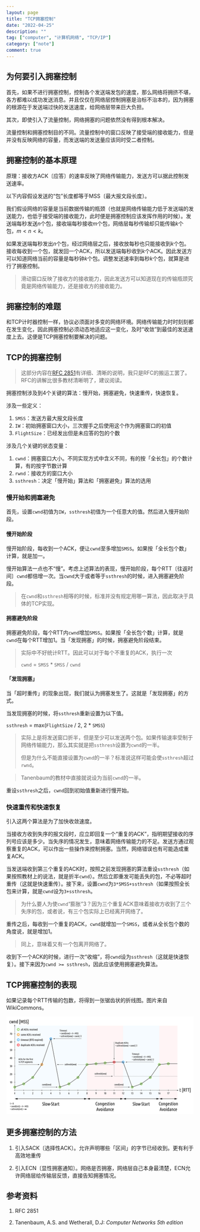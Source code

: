 ```yaml
---
layout: page
title: "TCP拥塞控制"
date: "2022-04-25"
description: ""
tag: ["computer", "计算机网络", "TCP/IP"]
category: ["note"]
comment: true
---
```


## 为何要引入拥塞控制

首先，如果不进行拥塞控制，控制各个发送端发包的速度，那么网络将拥挤不堪，各方都难以成功发送消息。并且仅仅在网络层控制拥塞是治标不治本的，因为拥塞的根源在于发送端过快的发送速度，给网络层带来巨大负担。

其次，即使引入了流量控制，网络拥塞的问题依然没有得到根本解决。

流量控制和拥塞控制目的不同。流量控制中的窗口反映了接受端的接收能力，但是并没有反映网络的容量，而发送端的发送量应该同时受二者控制。

## 拥塞控制的基本原理

原理：接收方ACK〔应答〕的速率反映了网络传输能力，发送方可以据此控制发送速率。

以下内容假设发送的“包”长度都等于MSS〔最大报文段长度〕。

我们假设网络的容量是当前数据传输的瓶颈（也就是网络传输能力低于发送端的发送能力，也低于接受端的接收能力，此时便是拥塞控制应该发挥作用的时候）。发送端每秒发送$n$个包，接收端每秒接收$m$个包，网络层每秒传输却只能传输$k$个包，$m < n < k$。

如果发送端每秒发出$n$个包，经过网络层之后，接收放每秒也只能接收到$k$个包。接收每收到一个包，就发回一个ACK，所以发送端每秒收到$k$个ACK。因此发送方可以知道网络当前的容量是每秒钟$k$个包。调整发送速率到每秒$k$个包，就算是进行了拥塞控制。

> 滑动窗口反映了接收方的接收能力，因此发送方可以知道现在的传输瓶颈究竟是网络传输能力，还是接收方的接收能力。

## 拥塞控制的难题

和TCP计时器控制一样，协议必须面对多变的网络环境。网络传输能力时时刻刻都在发生变化，因此拥塞控制必须动态地适应这一变化，及时“收敛”到最佳的发送速度上去。这便是TCP拥塞控制要解决的问题。

## TCP的拥塞控制

> 这部分内容在[RFC 2851](https://www.rfc-editor.org/rfc/rfc2581.html)有详细、清晰的说明，我只是RFC的搬运工罢了。RFC的讲解比很多教材清晰明了，建议阅读。

拥塞控制涉及到4个关键的算法：慢开始，拥塞避免，快速重传，快速恢复。

涉及一些定义：

1. `SMSS`：发送方最大报文段长度
2. `IW`：初始拥塞窗口大小，三次握手之后使用这个作为拥塞窗口的初值
3. `FlightSize`：已经发出但是未应答的包的个数

涉及几个关键的状态变量：

1. `cwnd`：拥塞窗口大小。不同实现方式中含义不同，有的按「全长包」的个数计算，有的按字节数计算
2. `rwnd`：接收方的窗口大小
3. `ssthresh`：决定「慢开始」算法和「拥塞避免」算法的选用

### 慢开始和拥塞避免

首先，设置`cwnd`初值为`IW`，`ssthresh`初值为一个任意大的值。然后进入慢开始阶段。

#### 慢开始阶段

慢开始阶段，每收到一个ACK，便让`cwnd`至多增加`SMSS`。如果按「全长包个数」计算，就是加一。

慢开始算法一点也不“慢”。考虑上述算法的表现，慢开始阶段，每个RTT〔往返时间〕`cwnd`都倍增一次。当`cwnd`大于或者等于`ssthresh`的时候，进入拥塞避免阶段。

> 在`cwnd`和`ssthresh`相等的时候，标准并没有规定用哪一算法，因此取决于具体的TCP实现。

#### 拥塞避免阶段

拥塞避免阶段，每个RTT内`cwnd`增加`SMSS`。如果按「全长包个数」计算，就是`cwnd`在每个RTT增加1。当「发现拥塞」的时候，拥塞避免阶段结束。

> 实际中不好统计RTT。因此可以对于每个不重复的ACK，执行一次
> 
> `cwnd` = `SMSS` * `SMSS` / `cwnd`

#### 「发现拥塞」

当「超时重传」的现象出现，我们就认为拥塞发生了。这就是「发现拥塞」的方式。

当发现拥塞的时候，将`ssthresh`重新设置为以下值。

`ssthresh` = max(`FlightSize` / 2, 2 * `SMSS`)

> 实际上是将发送窗口折半，但是至少可以发送两个包。如果传输速率受制于网络传输能力，那么其实就是把`ssthresh`设置为`cwnd`的一半。
> 
> 但是为什么不能直接设置为`cwnd`的一半？标准说这样可能会使`ssthresh`超过`rwnd`。

> Tanenbaum的教材中直接就说设为当前`cwnd`的一半。

重设`ssthresh`之后，`cwnd`回到初始值重新进行慢开始。

### 快速重传和快速恢复

引入这两个算法是为了加快收敛速度。

当接收方收到失序的报文段时，应立即回复一个“重复的ACK”，指明期望接收的序列号应该是多少。当失序的情况发生，意味着网络传输能力的不足。发送方通过观察重复的ACK，可以作出一些操作来控制拥塞。当然，网络错误也有可能造成重复ACK。

当发送端收到第三个重复的ACK时，按照之前发现拥塞的算法重设`ssthresh`（如果按照教材上的说法，就是折半`cwnd`）。然后立即重发可能丢失的包，不必等超时重传（这就是快速重传）。接下来，设置`cwnd`为`3*SMSS+ssthresh`（如果按照全长包来计算，就是`cwnd`设为`3+ssthresh`。

> 为什么要人为使`cwnd`“膨胀”3？因为三个重复ACK意味着接收方收到了三个失序的包，或者说，有三个包实际上已经离开网络了。

重传之后，每收到一个重复的ACK，`cwnd`就增加一个`SMSS`，或者从全长包个数的角度说，就是增加1。

> 同上，意味着又有一个包离开网络了。

收到下一个ACK的时候，进行一次“收缩”，将`cwnd`设为`ssthresh`（这就是快速恢复）。接下来因为`cwnd >= ssthresh`，因此应该使用拥塞避免算法。

## TCP拥塞控制的表现

如果记录每个RTT传输的包数，将得到一张锯齿状的折线图。图片来自WikiCommons。

![Illustration of TCP’s Congestion Avoidance based on this image. author: Fleshgrinder](../assets/img/post/TCP_Slow-Start_and_Congestion_Avoidance.svg)

## 更多拥塞控制的方法

1. 引入SACK〔选择性ACK〕。允许声明哪些「区间」的字节已经收到。更有利于高效地重传

2. 引入ECN〔显性拥塞通知〕。网络是否拥塞，网络层自己本身最清楚，ECN允许网络层给传输层反馈，直接告知拥塞情况。

## 参考资料

1. RFC 2851

2. Tanenbaum, A.S. and Wetherall, D.J: *Computer Networks 5th edition*


